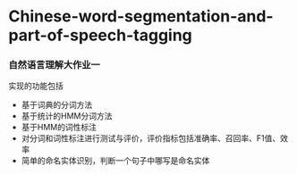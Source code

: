 # Chinese-word-segmentation-and-part-of-speech-tagging
### 自然语言理解大作业一
实现的功能包括
* 基于词典的分词方法
* 基于统计的HMM分词方法
* 基于HMM的词性标注
* 对分词和词性标注进行测试与评价，评价指标包括准确率、召回率、F1值、效率
* 简单的命名实体识别，判断一个句子中哪写是命名实体
